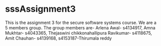# sssAssignment3
This is the assignment 3 for the secure software systems course. We are a 5 members group. The group members are- Arlena Awal- s4134917,  Amna Mukhtar- s4043365,  Thejaswini chikkonahallipura Ravikumar- s4118675,  Amit Chauhan- s4139168, s4153187-Thirumala reddy
